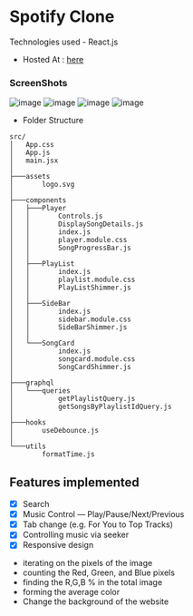 # Spotify Clone

Technologies used - React.js
- Hosted At : [here](https://fluffy-griffin-487207.netlify.app/)

### ScreenShots
![image](https://github.com/RohithChittibommala/Frontend-Task/assets/62145732/cf6a9528-4168-439a-b4ff-1bafefa3a0ce)
![image](https://github.com/RohithChittibommala/Frontend-Task/assets/62145732/ccb29587-18c3-4a6b-8e41-b6fd126cfe5d)
![image](https://github.com/RohithChittibommala/Frontend-Task/assets/62145732/26ce40fa-6012-437b-a734-8e081136469b)
![image](https://github.com/RohithChittibommala/Frontend-Task/assets/62145732/31ddaa4c-e2d4-4477-9fbf-9697e663fdb4)






- Folder Structure
```
src/
│   App.css
│   App.js
│   main.jsx
│
├───assets
│       logo.svg
│
├───components
│   ├───Player
│   │       Controls.js
│   │       DisplaySongDetails.js
│   │       index.js
│   │       player.module.css
│   │       SongProgressBar.js
│   │
│   ├───PlayList
│   │       index.js
│   │       playlist.module.css
│   │       PlayListShimmer.js
│   │
│   ├───SideBar
│   │       index.js
│   │       sidebar.module.css
│   │       SideBarShimmer.js
│   │
│   └───SongCard
│           index.js
│           songcard.module.css
│           SongCardShimmer.js
│
├───graphql
│   └───queries
│           getPlaylistQuery.js
│           getSongsByPlaylistIdQuery.js
│
├───hooks
│       useDebounce.js
│
└───utils
        formatTime.js
```



## Features implemented

- [x] Search 
- [x] Music Control — Play/Pause/Next/Previous
- [x] Tab change (e.g. For You to Top Tracks)
- [x] Controlling music via seeker
- [x] Responsive design

- iterating on the pixels of the image
- counting the Red, Green, and Blue pixels 
- finding the R,G,B % in the total image
- forming the average color 
- Change the background of the website

